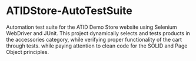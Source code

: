 # ATIDStore-AutoTestSuite
Automation test suite for the ATID Demo Store website using Selenium WebDriver and JUnit. This project dynamically selects and tests products in the accessories category, while verifying proper functionality of the cart through tests. while paying attention to clean code for the SOLID and Page Object principles.
